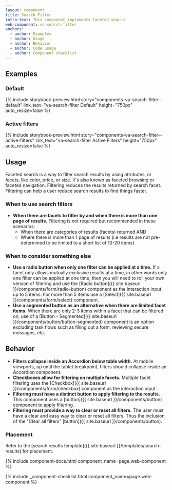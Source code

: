 ```yaml
---
layout: component
title: Search Filter
intro-text: This component implements faceted search.
web-component: va-search-filter
anchors:
  - anchor: Examples
  - anchor: Usage
  - anchor: Behavior
  - anchor: Code usage
  - anchor: Component checklist
---
```


## Examples

### Default

{% include storybook-preview.html story="components-va-search-filter--default" link_text="va-search-filter Default" height="750px" auto_resize=false %}

### Active filters

{% include storybook-preview.html story="components-va-search-filter--active-filters" link_text="va-search-filter Active Filters" height="750px" auto_resize=false %}

## Usage

Faceted search is a way to filter search results by using attributes, or facets, like color, price, or size. It's also known as faceted browsing or faceted navigation. Filtering reduces the results returned by search facet. Filtering can help a user reduce search results to find things faster.

### When to use search filters

* **When there are facets to filter by and when there is more than one page of results.** Filtering is not required but recommended in these scenarios:
  * When there are categories of results (facets) returned AND
  * Where there is more than 1 page of results (i.e results are not pre-determined to be limited to a short list of 10-20 items)

### When to consider something else

* **Use a radio button when only one filter can be applied at a time.** If a facet only allows mutually exclusive results at a time, in other words only one filter can be applied at one time, then you will need to roll your own version of filtering and use the [Radio button]({{ site.baseurl }}/components/form/radio-button) component as the interaction input up to 5 items. For more than 5 items use a [Select]({{ site.baseurl }}/components/form/select) component.
* **Use a segmented button as an alternative when there are limited facet items.** When there are only 2-3 items within a facet that can be filtered on, use of a [Button - Segmented]({{ site.baseurl }}/components/button/button-segmented) component is an option excluding task flows such as filling out a form, reviewing secure messages, etc.

## Behavior

* **Filters collapse inside an Accordion below table width.** At mobile viewports, up until the tablet breakpoint, filters should collapse inside an Accordion component.
* **Checkboxes allow for filtering on multiple facets.** Multiple facet filtering uses the [Checkbox]({{ site.baseurl }}/components/form/checkbox) component as the interaction input.
* **Filtering must have a distinct button to apply filtering to the results.** This component uses a [button]({{ site.baseurl }}/components/button) component to apply filtering.
* **Filtering must provide a way to clear or reset all filters.** The user must have a clear and easy way to clear or reset all filters. Thus the inclusion of the "Clear all filters" [button]({{ site.baseurl }}/components/button).

### Placement

Refer to the [search results template]({{ site.baseurl }}/templates/search-results) for placement.

{% include component-docs.html component_name=page.web-component %}

{% include _component-checklist.html component_name=page.web-component %}
